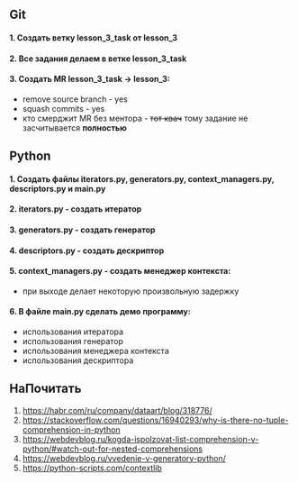 ## Git
#### 1. Создать ветку lesson_3_task от lesson_3
#### 2. Все задания делаем в ветке lesson_3_task
#### 3. Создать MR lesson_3_task -> lesson_3:
+ remove source branch - yes
+ squash commits - yes
+ кто смерджит MR без ментора -  ~~тот квач~~ тому задание не засчитывается **полностью**

## Python
#### 1. Создать файлы iterators.py, generators.py, context_managers.py, descriptors.py и main.py
#### 2. iterators.py - создать итератор 
#### 3. generators.py - создать генератор 
#### 4. descriptors.py - создать дескриптор 
#### 5. context_managers.py - создать менеджер контекста:
+ при выходе делает некоторую произвольную задержку
#### 6. В файле main.py сделать демо программу:
* использования итератора
* использования генератор 
* использования менеджера контекста
* использования дескриптора


## НаПочитать
1. https://habr.com/ru/company/dataart/blog/318776/
2. https://stackoverflow.com/questions/16940293/why-is-there-no-tuple-comprehension-in-python
3. https://webdevblog.ru/kogda-ispolzovat-list-comprehension-v-python/#watch-out-for-nested-comprehensions
4. https://webdevblog.ru/vvedenie-v-generatory-python/
5. https://python-scripts.com/contextlib
